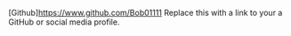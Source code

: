 [Github]https://www.github.com/Bob01111 Replace this with a link to your a GitHub or social media profile.
